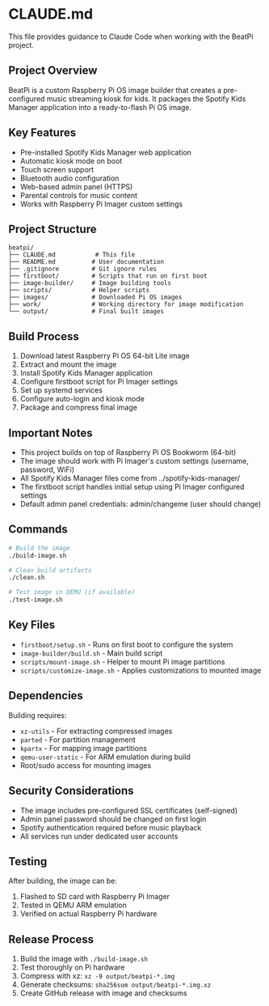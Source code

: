 # CLAUDE.md

This file provides guidance to Claude Code when working with the BeatPi project.

## Project Overview

BeatPi is a custom Raspberry Pi OS image builder that creates a pre-configured music streaming kiosk for kids. It packages the Spotify Kids Manager application into a ready-to-flash Pi OS image.

## Key Features

- Pre-installed Spotify Kids Manager web application
- Automatic kiosk mode on boot
- Touch screen support
- Bluetooth audio configuration
- Web-based admin panel (HTTPS)
- Parental controls for music content
- Works with Raspberry Pi Imager custom settings

## Project Structure

```
beatpi/
├── CLAUDE.md           # This file
├── README.md          # User documentation
├── .gitignore         # Git ignore rules
├── firstboot/         # Scripts that run on first boot
├── image-builder/     # Image building tools
├── scripts/           # Helper scripts
├── images/            # Downloaded Pi OS images
├── work/              # Working directory for image modification
└── output/            # Final built images
```

## Build Process

1. Download latest Raspberry Pi OS 64-bit Lite image
2. Extract and mount the image
3. Install Spotify Kids Manager application
4. Configure firstboot script for Pi Imager settings
5. Set up systemd services
6. Configure auto-login and kiosk mode
7. Package and compress final image

## Important Notes

- This project builds on top of Raspberry Pi OS Bookworm (64-bit)
- The image should work with Pi Imager's custom settings (username, password, WiFi)
- All Spotify Kids Manager files come from ../spotify-kids-manager/
- The firstboot script handles initial setup using Pi Imager configured settings
- Default admin panel credentials: admin/changeme (user should change)

## Commands

```bash
# Build the image
./build-image.sh

# Clean build artifacts
./clean.sh

# Test image in QEMU (if available)
./test-image.sh
```

## Key Files

- `firstboot/setup.sh` - Runs on first boot to configure the system
- `image-builder/build.sh` - Main build script
- `scripts/mount-image.sh` - Helper to mount Pi image partitions
- `scripts/customize-image.sh` - Applies customizations to mounted image

## Dependencies

Building requires:
- `xz-utils` - For extracting compressed images
- `parted` - For partition management
- `kpartx` - For mapping image partitions
- `qemu-user-static` - For ARM emulation during build
- Root/sudo access for mounting images

## Security Considerations

- The image includes pre-configured SSL certificates (self-signed)
- Admin panel password should be changed on first login
- Spotify authentication required before music playback
- All services run under dedicated user accounts

## Testing

After building, the image can be:
1. Flashed to SD card with Raspberry Pi Imager
2. Tested in QEMU ARM emulation
3. Verified on actual Raspberry Pi hardware

## Release Process

1. Build the image with `./build-image.sh`
2. Test thoroughly on Pi hardware
3. Compress with xz: `xz -9 output/beatpi-*.img`
4. Generate checksums: `sha256sum output/beatpi-*.img.xz`
5. Create GitHub release with image and checksums
